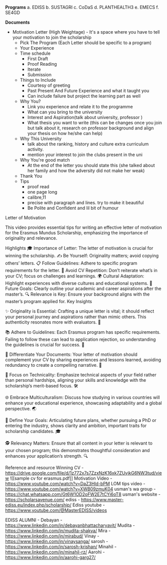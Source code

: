 **Programs**
a. EDISS
b. SUSTAGRI
c. CoDaS
d. PLANTHEALTH3
e. EMECS
f. SE4GD



**Documents**
- Motivation Letter (High Weightage) - It's a space where you have to tell your motivation to join the scholarship
	- Pick The Program (Each Letter should be specific to a program)
	- Your Experience
	- Time schedule
		- First Draft
		- Proof Reading
		- Iterate
		- Submission
	- Things to Include
		- Courtesy of greeting
		- Past Present And Future Experience and what it taught you
		- Can include failure but project the learning part as well
	- Why You?
		- Link you experience and relate it to the programme
		- What can you bring to the university
		- Interest and Aspiration(talk about university, professor )
		- What thesis you want to write (this can be changes once you join but talk about it, research on professor background and align your thesis on how he/she can help)
	- Why This University
		- talk about the ranking, history and culture extra curriculum activity.
		- mention your interest to join the clubs present in the uni
	- Why You're good match
		- At the end of the letter you should state this (she talked about her family and how the adversity did not make her weak)
	- Thank You
	- Tips
		- proof read
		- one page long
		- calibre,11
		- precise with paragraph and lines. try to make it beautiful
		- Be Polite and Confident and lil bit of humour

Letter of Motivation

This video provides essential tips for writing an effective letter of motivation for the Erasmus Mundus Scholarship, emphasizing the importance of originality and relevance.

Highlights
🎓 Importance of Letter: The letter of motivation is crucial for winning the scholarship.
✍️ Be Yourself: Originality matters; avoid copying others’ letters.
📋 Follow Guidelines: Adhere to specific program requirements for the letter.
🚫 Avoid CV Repetition: Don’t reiterate what’s in your CV; focus on challenges and learnings.
🌍 Cultural Adaptation: Highlight experiences with diverse cultures and educational systems.
🎯 Future Goals: Clearly outline your academic and career aspirations after the master’s.
🔍 Relevance is Key: Ensure your background aligns with the master’s program applied for.
Key Insights

✨ Originality is Essential: Crafting a unique letter is vital; it should reflect your personal journey and aspirations rather than mimic others. This authenticity resonates more with evaluators. 🌟

📚 Adhere to Guidelines: Each Erasmus program has specific requirements. Failing to follow these can lead to application rejection, so understanding the guidelines is crucial for success. 📜

🔄 Differentiate Your Documents: Your letter of motivation should complement your CV by sharing experiences and lessons learned, avoiding redundancy to create a compelling narrative. 📖

🚀 Focus on Technicality: Emphasize technical aspects of your field rather than personal hardships, aligning your skills and knowledge with the scholarship’s merit-based focus. 🛠️

🌐 Embrace Multiculturalism: Discuss how studying in various countries will enhance your educational experience, showcasing adaptability and a global perspective. 🌏

🎯 Define Your Goals: Articulating future plans, whether pursuing a PhD or entering the industry, shows clarity and ambition, important traits for scholarship candidates. 🎓

🕵️ Relevancy Matters: Ensure that all content in your letter is relevant to your chosen program; this demonstrates thoughtful consideration and enhances your application’s strength. 🔍




Reference and resource
Winning CV - https://drive.google.com/file/d/1z772x7s7ZzxNzK16xk7ZUvjkG6NW3tud/view 
![[sample cv for erasmus.pdf]]
Motivation Video - https://www.youtube.com/watch?v=DaZ3Hld-bPM
LOM tips video - https://www.youtube.com/watch?v=XWB09zmuK04
usman's wa group - https://chat.whatsapp.com/Gt6W1OD2oFW2E7tCYi6oT8
usman's website - https://scholarsavenue.com/
ediss - https://www.master-ediss.eu/index.php/scholarship/
Ediss  youtube - https://www.youtube.com/@MasterEDISS/videos


EDISS ALUMNI - 
Debayan - https://www.linkedin.com/in/debayanbhattacharyavit/
Mudita - https://www.linkedin.com/in/mudita-shakya/
Mira - https://www.linkedin.com/in/mirabud/
Vinay - https://www.linkedin.com/in/vinaysanga/
sarosh - https://www.linkedin.com/in/sarosh-krishan/
Minahil - https://www.linkedin.com/in/minahil-rz/
Aarohi - https://www.linkedin.com/in/aarohi-garg27/


